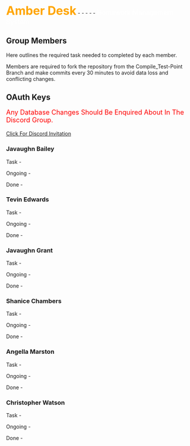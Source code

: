 <span style="color:orange; font-size:xx-large; font-weight:700">Amber Desk</span> - - - - -  <span style="color:white; font-size:large">Homework Management System</span>
## Group Members

Here outlines the required task needed to completed by each member.

Members are required to fork the repository from the Compile_Test-Point Branch and make commits every 30 minutes to avoid data loss and conflicting changes.

## OAuth Keys

<p style="color: red; font-size: large">Any Database Changes Should Be Enquired About In The Discord Group.</p>
<a href="https://discord.gg/jyrQdD56">Click For Discord Invitation</a>

### Javaughn Bailey
Task -

Ongoing - 

Done - 

### Tevin Edwards

Task -

Ongoing -

Done -

### Javaughn Grant

Task -

Ongoing -

Done -

### Shanice Chambers

Task -

Ongoing -

Done -

### Angella Marston

Task -

Ongoing -

Done -

### Christopher Watson

Task -

Ongoing -

Done - 
